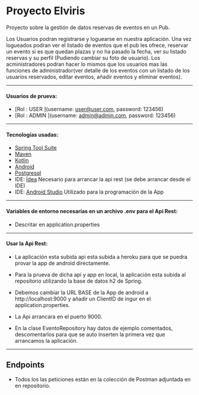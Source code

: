 # Proyecto Elviris

Proyecto sobre la gestión de datos reservas de eventos en un Pub.

Los Usuarios podran registrarse y loguearse en nuestra aplicación.
Una vez logueados podran ver el listado de eventos que el pub les ofrece, reservar un evento si es que quedan plazas y no ha pasado la fecha, ver su listado reservas y su perfil (Pudiendo cambiar su foto de usuario).
Los acministradores podran hacer lo mismos que los usuarios mas las funciones de administrador(ver detalle de los eventos con un listado de los usuarios reservados, editar eventos, añadir eventos y eliminar eventos).

***

#### Usuarios de prueva:
* [Rol : USER ](username: user@user.com, password: 123456)
* [Rol : ADMIN ](username: admin@admin.com, password: 123456)

***

#### Tecnologías usadas:
* [Spring Tool Suite](https://spring.io/)
* [Maven](https://maven.apache.org/)
* [Kotlin](https://kotlinlang.org/)
* [Android](https://www.android.com/)
* [Postgresql](https://www.postgresql.org/)
* IDE: [Idea](https://www.jetbrains.com/es-es/idea/) Necesario para arrancar la api rest (se debe arrancar desde el IDE)
* IDE: [Android Studio](https://developer.android.com/studio) Utilizado para la programación de la App

***


#### Variables de entorno necesarias en un archivo .env para el Api Rest:
* Descritar en application.properties

***


#### Usar la Api Rest:
* La aplicación esta subida api esta subida a heroku para que se puedra provar la app de android directamente.
* Para la prueva de dicha api y app en local, la aplicación esta subida al repositorio utilizando la base de datos h2 de Spring. 
* Debemos cambiar la URL BASE de la App de android a http://localhost:9000 y añadir un ClientID de ingur en el application.properties.
* La Api arrancara en el puerto 9000.

* En la clase EventoRepository hay datos de ejemplo comentados, descomentarlos para que se auto inserten la primera vez que arrancamos la aplicación.

***


## Endpoints

* Todos los las peticiones están en la colección de Postman adjuntada en en repositorio.


```